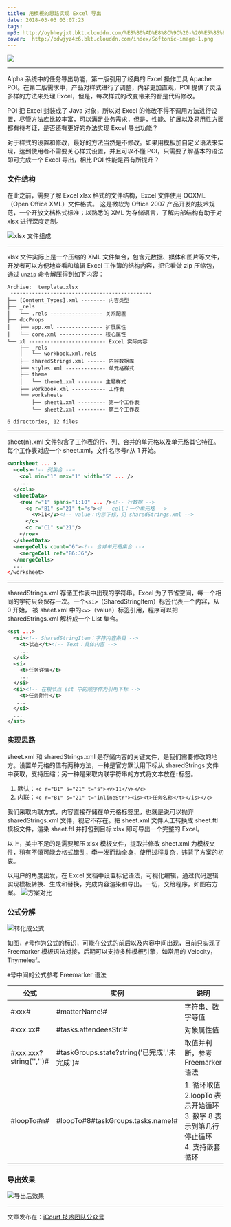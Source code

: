```yaml
---
title: 用模板的思路实现 Excel 导出
date: 2018-03-03 03:07:23
tags:
mp3: http://oybheyjxt.bkt.clouddn.com/%E8%B0%AD%E8%8C%9C%20-%20%E5%85%89%E6%98%8E.mp3
cover:  http://odwjyz4z6.bkt.clouddn.com/index/Softonic-image-1.png
---
```

![](http://odwjyz4z6.bkt.clouddn.com/icourt/wechat/1531520045411_.pic.jpg)

------------------
Alpha 系统中的任务导出功能，第一版引用了经典的 Excel 操作工具 Apache POI。在第二版需求中，产品对样式进行了调整，内容更加直观，POI 提供了灵活多样的方法来处理 Excel，但是，每次样式的改变带来的都是代码修改。

POI 把 Excel 封装成了 Java 对象，所以对 Excel 的修改不得不调用方法进行设置，尽管方法库比较丰富，可以满足业务需求，但是，性能、扩展以及易用性方面都有待考证，是否还有更好的办法实现 Excel 导出功能？

对于样式的设置和修改，最好的方法当然是不修改。如果用模板加自定义语法来实现，达到使用者不需要关心样式设置，并且可以不懂 POI，只需要了解基本的语法即可完成一个 Excel 导出，相比 POI 性能是否有所提升？

### 文件结构

在此之前，需要了解 Excel xlsx 格式的文件结构，Excel 文件使用 OOXML（Open Office XML）文件格式。 这是微软为 Office 2007 产品开发的技术规范，一个开放文档格式标准；以熟悉的 XML 为存储语言，了解内部结构有助于对 xlsx 进行深度定制。

![xlsx 文件组成](http://odwjyz4z6.bkt.clouddn.com/icourt/wechat/006tKfTcly1fktlxunqd0j30dw0fnta4.jpg)

------------------
xlsx 文件实际上是一个压缩的 XML 文件集合，包含元数据、媒体和图片等文件，开发者可以方便地查看和编辑 Excel 工作簿的结构内容，把它看做 zip 压缩包，通过 `unzip` 命令解压得到如下内容：
```
Archive:  template.xlsx
 ----------------------------------------------
├── [Content_Types].xml -------- 内容类型
├── _rels
│   └── .rels ----------------- 关系配置
├── docProps
│   ├── app.xml --------------- 扩展属性
│   └── core.xml -------------- 核心属性
└── xl ------------------------- Excel 实际内容
    ├── _rels
    │   └── workbook.xml.rels
    ├── sharedStrings.xml ------ 内容数据库
    ├── styles.xml ------------- 单元格样式
    ├── theme
    │   └── theme1.xml -------- 主题样式
    ├── workbook.xml ----------- 工作表
    └── worksheets
        ├── sheet1.xml --------- 第一个工作表
        └── sheet2.xml --------- 第二个工作表

6 directories, 12 files
```
------------------
sheet{n}.xml 文件包含了工作表的行、列、合并的单元格以及单元格其它特征。每个工作表对应一个 sheet.xml，文件名序号`n`从 1 开始。
```xml
<worksheet ... >
  <cols><!-- 列集合 -->
    <col min="1" max="1" width="5" ... />
    ...
  </cols>
  <sheetData>
    <row r="1" spans="1:10" ... /><!-- 行数据 -->
      <c r="B1" s="21" t="s"><!-- cell：一个单元格 -->
        <v>11</v><!-- value：内容下标，见 sharedStrings.xml -->
      </c>
      <c r="C1" s="21"/>
    </row>
  </sheetData>
  <mergeCells count="6"><!-- 合并单元格集合 -->
    <mergeCell ref="B6:J6"/>
  </mergeCells>
  ...
</worksheet>
```
------------------
sharedStrings.xml 存储工作表中出现的字符串。Excel 为了节省空间，每一个相同的字符只会保存一次。一个`<si>`（SharedStringItem）标签代表一个内容，从 0 开始， 被 sheet.xml 中的`<v>`（value）标签引用，程序可以把 sharedStrings.xml 解析成一个 List 集合。
```xml
<sst ...>
  <si><!-- SharedStringItem：字符内容条目 -->
    <t>状态</t><!-- Text：具体内容 -->
    ...
  </si>
  <si>
    <t>任务详情</t>
    ...
  </si>
  <si><!-- 在根节点 sst 中的顺序作为引用下标 -->
    <t>任务附件</t>
   ...
  </si>
  ...
</sst>
```


### 实现思路
sheet.xml 和 sharedStrings.xml 是存储内容的关键文件，是我们需要修改的地方。设置单元格的值有两种方法，一种是官方默认用下标从 sharedStrings 文件中获取，支持压缩；另一种是采取内联字符串的方式将文本放在`t`标签。
1. 默认：`<c r="B1" s="21" t="s"><v>11</v></c>`
2. 内联：`<c r="B1" s="21" t="inlineStr"><is><t>任务名称</t></is></c>`

我们采取内联方式，内容直接存储在单元格标签里，也就是说可以抛弃 sharedStrings.xml 文件，视它不存在。把 sheet.xml 文件人工转换成 sheet.ftl 模板文件，渲染 sheet.ftl 并打包到目标 xlsx 即可导出一个完整的 Excel。

以上，美中不足的是需要解压 xlsx 模板文件，提取并修改 sheet.xml 为模板文件，稍有不慎可能会格式错乱，牵一发而动全身，使用过程复杂，违背了方案的初衷。

以用户的角度出发，在 Excel 文档中设置标记语法，可视化编辑，通过代码逻辑实现模板转换、生成和替换，完成内容渲染和导出。一切，交给程序，如图右方案。
![方案对比](http://odwjyz4z6.bkt.clouddn.com/icourt/wechat/excel-export-scheme-contrast.png)


### 公式分解
![转化成公式](http://odwjyz4z6.bkt.clouddn.com/icourt/wechat/Jietu20180315-175600.jpg)

如图，`#`号作为公式的标识，可能在公式的前后以及内容中间出现，目前只实现了 Freemarker 模板语法对接，后期可以支持多种模板引擎，如常用的 Velocity，Thymeleaf。

`#`号中间的公式参考 Freemarker 语法

| 公式                    | 实例                                         | 说明                                                                                  |
| --------                | --------                                     | --------                                                                              |
| #xxx#                   | #matterName!#                                | 字符串、数字等值                                                                      |
| #xxx.xx#                | #tasks.attendeesStr!#                        | 对象属性值                                                                            |
| #xxx.xxx?string('','')# | #taskGroups.state?string('已完成','未完成')# | 取值并判断，参考 Freemarker 语法                                                        |
| #loopTo#n#              | #loopTo#8#taskGroups.tasks.name!#            | 1. 循环取值<br>2.loopTo 表示开始循环<br>3. 数字 8 表示到第几行停止循环<br>4. 支持嵌套循环 |



### 导出效果
![导出后效果](http://odwjyz4z6.bkt.clouddn.com/icourt/wechat/Jietu20180302-164141.jpg)

-----------

文章发布在：[iCourt 技术团队公众号](http://mp.weixin.qq.com/s/fBRMJ2gdvAJ9x2th9MJtIg)
